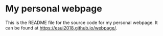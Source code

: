 # My personal webpage

This is the README file for the source code for my personal webpage. It can be found at <https://esui2018.github.io/webpage/>.  

